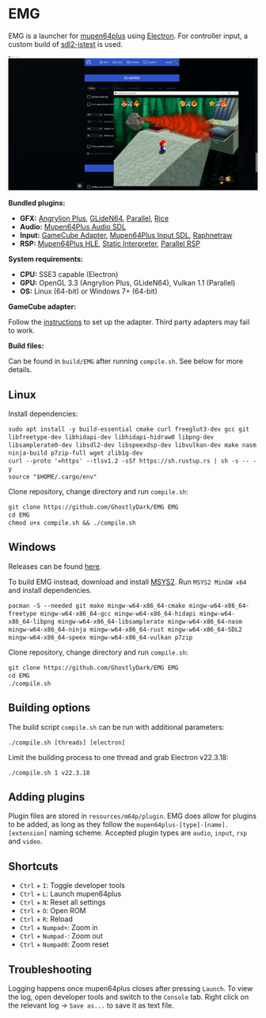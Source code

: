 # EMG

EMG is a launcher for [mupen64plus](https://github.com/GhostlyDark/mupen64plus-core) using [Electron](https://github.com/electron/electron). For controller input, a custom build of [sdl2-jstest](https://github.com/GhostlyDark/sdl-jstest) is used.

![](/emg.jpg)

**Bundled plugins:**

- **GFX:** [Angrylion Plus](https://github.com/GhostlyDark/angrylion-rdp-plus), [GLideN64](https://github.com/GhostlyDark/GLideN64), [Parallel](https://github.com/GhostlyDark/parallel-rdp-standalone), [Rice](https://github.com/GhostlyDark/mupen64plus-video-rice)
- **Audio:** [Mupen64Plus Audio SDL](https://github.com/GhostlyDark/mupen64plus-audio-sdl)
- **Input:** [GameCube Adapter](https://github.com/GhostlyDark/mupen64plus-input-gca), [Mupen64Plus Input SDL](https://github.com/GhostlyDark/mupen64plus-input-sdl), [Raphnetraw](https://github.com/GhostlyDark/mupen64plus-input-raphnetraw)
- **RSP:** [Mupen64Plus HLE](https://github.com/GhostlyDark/mupen64plus-rsp-hle), [Static Interpreter](https://github.com/GhostlyDark/rsp), [Parallel RSP](https://github.com/GhostlyDark/parallel-rsp)

**System requirements:**

- **CPU:** SSE3 capable (Electron)
- **GPU:** OpenGL 3.3 (Angrylion Plus, GLideN64), Vulkan 1.1 (Parallel)
- **OS:** Linux (64-bit) or Windows 7+ (64-bit)

**GameCube adapter:**

Follow the [instructions](https://dolphin-emu.org/docs/guides/how-use-official-gc-controller-adapter-wii-u/#Installation) to set up the adapter. Third party adapters may fail to work.

**Build files:**

Can be found in `build/EMG` after running `compile.sh`. See below for more details.


## Linux

Install dependencies:

```
sudo apt install -y build-essential cmake curl freeglut3-dev gcc git libfreetype-dev libhidapi-dev libhidapi-hidraw0 libpng-dev libsamplerate0-dev libsdl2-dev libspeexdsp-dev libvulkan-dev make nasm ninja-build p7zip-full wget zlib1g-dev
curl --proto '=https' --tlsv1.2 -sSf https://sh.rustup.rs | sh -s -- -y
source "$HOME/.cargo/env"
```

Clone repository, change directory and run `compile.sh`:

```
git clone https://github.com/GhostlyDark/EMG EMG
cd EMG
chmod u+x compile.sh && ./compile.sh
```


## Windows

Releases can be found [here](https://github.com/GhostlyDark/EMG/releases/latest).

To build EMG instead, download and install [MSYS2](https://www.msys2.org/). Run `MSYS2 MinGW x64` and install dependencies.

```
pacman -S --needed git make mingw-w64-x86_64-cmake mingw-w64-x86_64-freetype mingw-w64-x86_64-gcc mingw-w64-x86_64-hidapi mingw-w64-x86_64-libpng mingw-w64-x86_64-libsamplerate mingw-w64-x86_64-nasm mingw-w64-x86_64-ninja mingw-w64-x86_64-rust mingw-w64-x86_64-SDL2 mingw-w64-x86_64-speex mingw-w64-x86_64-vulkan p7zip
```

Clone repository, change directory and run `compile.sh`:

```
git clone https://github.com/GhostlyDark/EMG EMG
cd EMG
./compile.sh
```


## Building options

The build script `compile.sh` can be run with additional parameters:

```
./compile.sh [threads] [electron]
```

Limit the building process to one thread and grab Electron v22.3.18:

```
./compile.sh 1 v22.3.18
```


## Adding plugins

Plugin files are stored in `resources/m64p/plugin`. EMG does allow for plugins to be added, as long as they follow the `mupen64plus-[type]-[name].[extension]` naming scheme. Accepted plugin types are `audio`, `input`, `rsp` and `video`.


## Shortcuts

- `Ctrl` + `I`: Toggle developer tools
- `Ctrl` + `L`: Launch mupen64plus
- `Ctrl` + `N`: Reset all settings
- `Ctrl` + `O`: Open ROM
- `Ctrl` + `R`: Reload
- `Ctrl` + `Numpad+`: Zoom in
- `Ctrl` + `Numpad-`: Zoom out
- `Ctrl` + `Numpad0`: Zoom reset


## Troubleshooting

Logging happens once mupen64plus closes after pressing `Launch`. To view the log, open developer tools and switch to the `Console` tab. Right click on the relevant log -> `Save as...` to save it as text file.
